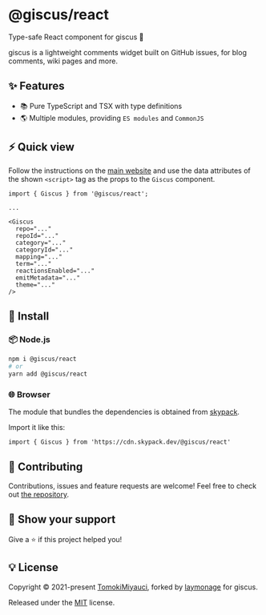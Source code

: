# @giscus/react

Type-safe React component for giscus 💎

giscus is a lightweight comments widget built on GitHub issues, for blog comments, wiki pages and more.

## ✨ Features

- :books: Pure TypeScript and TSX with type definitions
- :earth_americas: Multiple modules, providing `ES modules` and `CommonJS`

## ⚡ Quick view

Follow the instructions on the [main website](https://giscus.typeofweb.com) and use the
data attributes of the shown `<script>` tag as the props to the `Giscus`
component.

```tsx
import { Giscus } from '@giscus/react';

...

<Giscus
  repo="..."
  repoId="..."
  category="..."
  categoryId="..."
  mapping="..."
  term="..."
  reactionsEnabled="..."
  emitMetadata="..."
  theme="..."
/>
```

## 💫 Install

### 📦 Node.js

```bash
npm i @giscus/react
# or
yarn add @giscus/react
```

### 🌐 Browser

The module that bundles the dependencies is obtained from
[skypack](https://www.skypack.dev/view/@giscus/react).

Import it like this:

```tsx
import { Giscus } from 'https://cdn.skypack.dev/@giscus/react'
```

## 🤝 Contributing

Contributions, issues and feature requests are welcome!
Feel free to check out [the repository](https://github.com/giscus/giscus-component).

## 🌱 Show your support

Give a ⭐️ if this project helped you!

## 💡 License

Copyright © 2021-present [TomokiMiyauci](https://github.com/TomokiMiyauci),
forked by [laymonage](https://github.com/laymonage) for giscus.

Released under the [MIT](./LICENSE) license.
